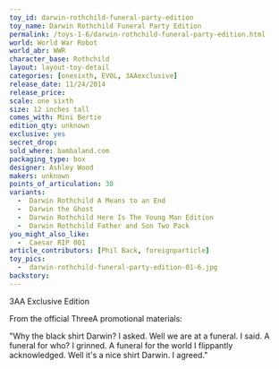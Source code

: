 ```yaml
---
toy_id: darwin-rothchild-funeral-party-edition
toy_name: Darwin Rothchild Funeral Party Edition
permalink: /toys-1-6/darwin-rothchild-funeral-party-edition.html
world: World War Robot
world_abr: WWR
character_base: Rothchild
layout: layout-toy-detail
categories: [onesixth, EVOL, 3AAexclusive]
release_date: 11/24/2014
release_price: 
scale: one sixth
size: 12 inches tall
comes_with: Mini Bertie
edition_qty: unknown
exclusive: yes
secret_drop:
sold_where: bambaland.com
packaging_type: box
designer: Ashley Wood
makers: unknown
points_of_articulation: 30
variants: 
  -  Darwin Rothchild A Means to an End
  -  Darwin the Ghost
  -  Darwin Rothchild Here Is The Young Man Edition
  -  Darwin Rothchild Father and Son Two Pack
you_might_also_like: 
  -  Caesar RIP 001
article_contributors: [Phil Back, foreignparticle]
toy_pics: 
  -  darwin-rothchild-funeral-party-edition-01-6.jpg
backstory:
---
```

3AA Exclusive Edition

From the official ThreeA promotional materials:

"Why the black shirt Darwin? I asked. Well we are at a funeral. I said.
A funeral for who? I grinned.
A funeral for the world I flippantly acknowledged.
Well it's a nice shirt Darwin. I agreed."